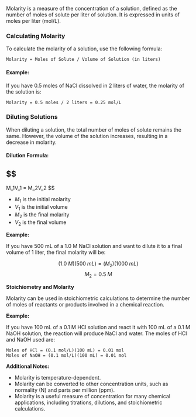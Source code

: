 
Molarity is a measure of the concentration of a solution, defined as the number of moles of solute per liter of solution. It is expressed in units of moles per liter (mol/L).

### **Calculating Molarity**

To calculate the molarity of a solution, use the following formula:

```
Molarity = Moles of Solute / Volume of Solution (in liters)
```

#### **Example:**

If you have 0.5 moles of NaCl dissolved in 2 liters of water, the molarity of the solution is:

```
Molarity = 0.5 moles / 2 liters = 0.25 mol/L
```

### **Diluting Solutions**

When diluting a solution, the total number of moles of solute remains the same. However, the volume of the solution increases, resulting in a decrease in molarity.

#### **Dilution Formula:**

## $$
M_1V_1 = M_2V_2
$$
* $M_1$ is the initial molarity
* $V_1$ is the initial volume
* $M_2$ is the final molarity
* $V_2$ is the final volume

**Example:**

If you have 500 mL of a 1.0 M NaCl solution and want to dilute it to a final volume of 1 liter, the final molarity will be:

$$
(1.0 \; M)(500 \; mL) = (M_2)(1000 \; mL)
$$$$
 M_2 = 0.5\; M
$$

**Stoichiometry and Molarity**

Molarity can be used in stoichiometric calculations to determine the number of moles of reactants or products involved in a chemical reaction.

**Example:**

If you have 100 mL of a 0.1 M HCl solution and react it with 100 mL of a 0.1 M NaOH solution, the reaction will produce NaCl and water. The moles of HCl and NaOH used are:

```
Moles of HCl = (0.1 mol/L)(100 mL) = 0.01 mol
Moles of NaOH = (0.1 mol/L)(100 mL) = 0.01 mol
```

**Additional Notes:**

* Molarity is temperature-dependent.
* Molarity can be converted to other concentration units, such as normality (N) and parts per million (ppm).
* Molarity is a useful measure of concentration for many chemical applications, including titrations, dilutions, and stoichiometric calculations.